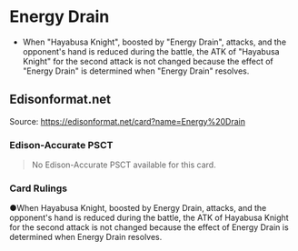 # Energy Drain

*   When "Hayabusa Knight", boosted by "Energy Drain", attacks, and the opponent's hand is reduced during the battle, the ATK of "Hayabusa Knight" for the second attack is not changed because the effect of "Energy Drain" is determined when "Energy Drain" resolves.

## Edisonformat.net

Source: https://edisonformat.net/card?name=Energy%20Drain

### Edison-Accurate PSCT

> No Edison-Accurate PSCT available for this card.

### Card Rulings

●When Hayabusa Knight, boosted by Energy Drain, attacks, and the opponent's hand is reduced during the battle, the ATK of Hayabusa Knight for the second attack is not changed because the effect of Energy Drain is determined when Energy Drain resolves.
            